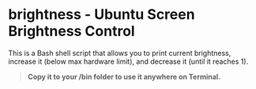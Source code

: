 # brightness - Ubuntu Screen Brightness Control
This is a Bash shell script that allows you to print current brightness, increase it (below max hardware limit), and decrease it (until it reaches 1).

> **Copy it to your /bin folder to use it anywhere on Terminal.**

